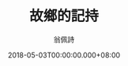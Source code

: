 ---
issue: 273
title: 故鄉的記持
author: 翁佩詩
date: 2018-05-03T00:00:00.000+08:00
topic: 懷想
difficulty: 1
wikidata: Q98095694
wikidata_link: https://www.wikidata.org/wiki/Q98095694
---